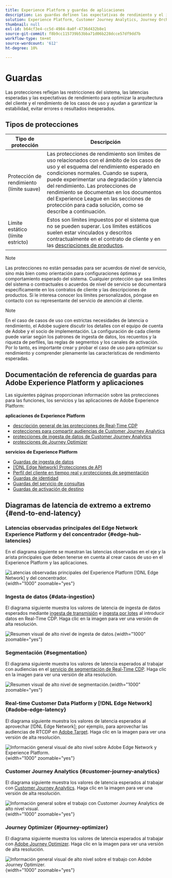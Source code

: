 ```yaml
---
title: Experience Platform y guardas de aplicaciones
description: Las guardas definen las expectativas de rendimiento y el impacto para los componentes y servicios dentro de Adobe Experience Platform y las aplicaciones
solution: Experience Platform, Customer Journey Analytics, Journey Orchestration, Real-Time Customer Data Platform
thumbnail: null
exl-id: b64cf3e4-cc5d-4984-8a0f-4736d432b8e1
source-git-commit: f8b9cc115739b53bba71d06b228dcce57df9dd7b
workflow-type: tm+mt
source-wordcount: '612'
ht-degree: 10%

---
```



# Guardas

Las protecciones reflejan las restricciones del sistema, las latencias esperadas y las expectativas de rendimiento para optimizar la arquitectura del cliente y el rendimiento de los casos de uso y ayudan a garantizar la estabilidad, evitar errores o resultados inesperados.

## Tipos de protecciones

| Tipo de protección | Descripción |
|---|---|
| Protección de rendimiento (límite suave) | Las protecciones de rendimiento son límites de uso relacionados con el ámbito de los casos de uso y el esquema del rendimiento esperado en condiciones normales. Cuando se supera, puede experimentar una degradación y latencia del rendimiento. Las protecciones de rendimiento se documentan en los documentos del Experience League en las secciones de protección para cada solución, como se describe a continuación. |
| Límite estático (límite estricto) | Estos son límites impuestos por el sistema que no se pueden superar. Los límites estáticos suelen estar vinculados y descritos contractualmente en el contrato de cliente y en las [descripciones de productos](https://helpx.adobe.com/legal/product-descriptions.html). |

>[!NOTE]
>
> Las protecciones no están pensadas para ser acuerdos de nivel de servicio, sino más bien como orientación para configuraciones óptimas y comportamiento esperado del sistema. Cualquier protección que sea límites del sistema o contractuales o acuerdos de nivel de servicio se documentará específicamente en los contratos de cliente y las descripciones de productos. Si le interesa conocer los límites personalizados, póngase en contacto con su representante del servicio de atención al cliente.

>[!NOTE]
>
> En el caso de casos de uso con estrictas necesidades de latencia o rendimiento, el Adobe sugiere discutir los detalles con el equipo de cuenta de Adobe y el socio de implementación. La configuración de cada cliente puede variar según los patrones de ingesta de datos, los recuentos y la riqueza de perfiles, las reglas de segmentos y los canales de activación. Por lo tanto, es importante crear y probar el caso de uso para optimizar su rendimiento y comprender plenamente las características de rendimiento esperadas.

## Documentación de referencia de guardas para Adobe Experience Platform y aplicaciones

Las siguientes páginas proporcionan información sobre las protecciones para las funciones, los servicios y las aplicaciones de Adobe Experience Platform:

**aplicaciones de Experience Platform**

* [descripción general de las protecciones de Real-Time CDP](https://experienceleague.adobe.com/docs/experience-platform/rtcdp/guardrails/overview.html)
* [protecciones para compartir audiencias de Customer Journey Analytics](https://experienceleague.adobe.com/docs/analytics-platform/using/cja-components/audiences/publish.html#latency)
* [protecciones de ingesta de datos de Customer Journey Analytics](https://experienceleague.adobe.com/docs/experience-platform/sources/connectors/adobe-applications/analytics.html#what-is-the-expected-latency-for-analytics-data-on-platform%3F)
* [protecciones de Journey Optimizer](https://experienceleague.adobe.com/docs/journey-optimizer/using/get-started/guardrails.html)

**servicios de Experience Platform**

* [Guardas de ingesta de datos](https://experienceleague.adobe.com/docs/experience-platform/ingestion/guardrails.html)
* [[!DNL Edge Network] Protecciones de API](https://experienceleague.adobe.com/docs/experience-platform/edge-network-server-api/guardrails.html)
* [Perfil del cliente en tiempo real y protecciones de segmentación](https://experienceleague.adobe.com/docs/experience-platform/profile/guardrails.html?lang=es)
* [Guardas de identidad](https://experienceleague.adobe.com/docs/experience-platform/identity/guardrails.html?lang=es)
* [Guardas del servicio de consultas](https://experienceleague.adobe.com/docs/experience-platform/query/guardrails.html?lang=es)
* [Guardas de activación de destino](https://experienceleague.adobe.com/docs/experience-platform/destinations/guardrails.html?lang=es)

## Diagramas de latencia de extremo a extremo {#end-to-end-latency}

### Latencias observadas principales del Edge Network Experience Platform y del concentrador {#edge-hub-latencies}

En el diagrama siguiente se muestran las latencias observadas en el eje y la arista principales que deben tenerse en cuenta al crear casos de uso en el Experience Platform y las aplicaciones.

![Latencias observadas principales del Experience Platform [!DNL Edge Network] y del concentrador.](/help/blueprints/experience-platform/deployment/assets/aep_edge_hub_latency_v1.svg "Latencias observadas principales del Edge Network Experience Platform y el concentrador"){width="1000" zoomable="yes"}

### Ingesta de datos {#data-ingestion}

El diagrama siguiente muestra los valores de latencia de ingesta de datos esperados mediante [ingesta de transmisión](https://experienceleague.adobe.com/docs/experience-platform/ingestion/streaming/overview.html) e [ingesta por lotes](https://experienceleague.adobe.com/docs/experience-platform/ingestion/batch/getting-started.html?lang=es) al introducir datos en Real-Time CDP. Haga clic en la imagen para ver una versión de alta resolución.

![Resumen visual de alto nivel de ingesta de datos.](/help/blueprints/experience-platform/deployment/assets/aep_data_flow_guardrails.svg "Valores de latencia e información general visual de alto nivel de ingesta de datos"){width="1000" zoomable="yes"}

### Segmentación {#segmentation}

El diagrama siguiente muestra los valores de latencia esperados al trabajar con audiencias en el [servicio de segmentación de Real-Time CDP](https://experienceleague.adobe.com/docs/experience-platform/segmentation/home.html?lang=es). Haga clic en la imagen para ver una versión de alta resolución.

![Resumen visual de alto nivel de segmentación.](/help/blueprints/experience-platform/deployment/assets/segmentation_guardrails.svg "Valores de latencia e información general visual de alto nivel de segmentación"){width="1000" zoomable="yes"}

### Real-time Customer Data Platform y [!DNL Edge Network] {#adobe-edge-latency}

El diagrama siguiente muestra los valores de latencia esperados al aprovechar [!DNL Edge Network]; por ejemplo, para aprovechar las audiencias de RTCDP en [Adobe Target](https://experienceleague.adobe.com/docs/experience-platform/destinations/catalog/personalization/adobe-target-connection.html?lang=es). Haga clic en la imagen para ver una versión de alta resolución.

![Información general visual de alto nivel sobre Adobe Edge Network y Experience Platform.](/help/blueprints/experience-platform/deployment/assets/RTCDP_Edge_guardrails.svg "Información general y latencia visual de alto nivel sobre la exportación de audiencias a Adobe Target"){width="1000" zoomable="yes"}

### Customer Journey Analytics     {#customer-journey-analytics}

El diagrama siguiente muestra los valores de latencia esperados al trabajar con [Customer Journey Analytics](https://experienceleague.adobe.com/docs/analytics-platform/using/cja-overview/cja-overview.html?lang=en). Haga clic en la imagen para ver una versión de alta resolución.

![Información general sobre el trabajo con Customer Journey Analytics de alto nivel visual.](/help/blueprints/experience-platform/deployment/assets/CJA_guardrails.svg "Trabajar con valores de latencia y descripción general visual de alto nivel de Customer Journey Analytics"){width="1000" zoomable="yes"}

### Journey Optimizer   {#journey-optimizer}

El diagrama siguiente muestra los valores de latencia esperados al trabajar con [Adobe Journey Optimizer](https://experienceleague.adobe.com/docs/journey-optimizer/using/get-started/get-started.html?lang=en). Haga clic en la imagen para ver una versión de alta resolución.

![Información general visual de alto nivel sobre el trabajo con Adobe Journey Optimizer.](/help/blueprints/experience-platform/deployment/assets/AJO_guardrails.svg "Trabajar con valores de latencia y descripción general visual de alto nivel de Adobe Journey Optimizer"){width="1000" zoomable="yes"}
